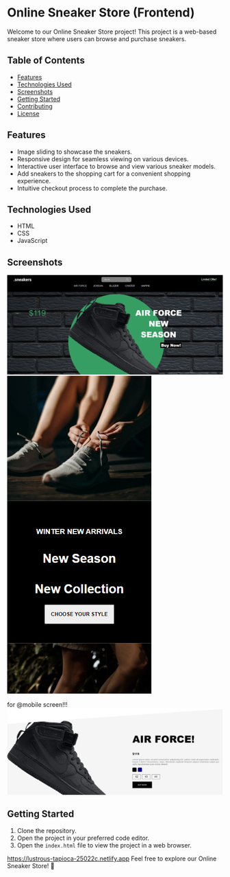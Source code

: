 # Online Sneaker Store (Frontend)

Welcome to our Online Sneaker Store project! This project is a web-based sneaker store where users can browse and purchase sneakers.

## Table of Contents

- [Features](#features)
- [Technologies Used](#technologies-used)
- [Screenshots](#screenshots)
- [Getting Started](#getting-started)
- [Contributing](#contributing)
- [License](#license)

## Features

- Image sliding to showcase the sneakers.
- Responsive design for seamless viewing on various devices.
- Interactive user interface to browse and view various sneaker models.
- Add sneakers to the shopping cart for a convenient shopping experience.
- Intuitive checkout process to complete the purchase.

## Technologies Used

- HTML
- CSS
- JavaScript

## Screenshots
![Screenshots](screenshots/scrnshot1.png)
![Screenshots](screenshots/scrnshot2.png)

for @mobile screen!!!
![Screenshots](screenshots/scrnshot3.png)


## Getting Started

1. Clone the repository.
2. Open the project in your preferred code editor.
3. Open the `index.html` file to view the project in a web browser.


https://lustrous-tapioca-25022c.netlify.app
Feel free to explore our Online Sneaker Store! 🚀

